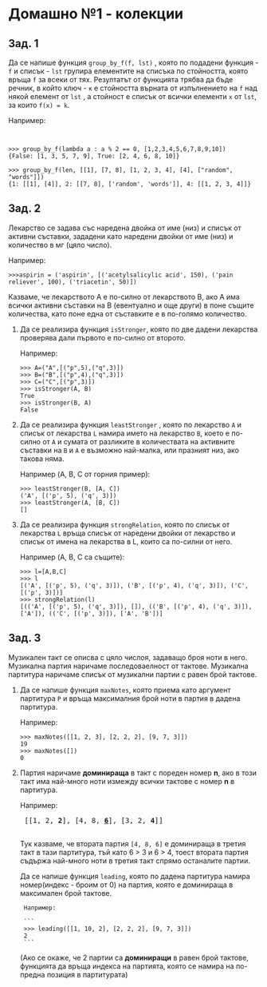 # Домашно №1 - колекции

## Зад. 1

Да се напише функция ```group_by_f(f, lst)``` , която по подадени
функция - ```f``` и списък - ```lst``` групира елементите на списъка по стойността,
която връща ```f``` за всеки от тях. Резултатът от функцията трябва да бъде речник,
в който ключ - ```к``` е стойността върната от изпълнението на ```f``` над някой елемент от ```lst```
, а стойност е списък от всички елементи ```x``` от ```lst```, за които ```f(x) = k```.

Например:
```


>>> group_by_f(lambda a : a % 2 == 0, [1,2,3,4,5,6,7,8,9,10])
{False: [1, 3, 5, 7, 9], True: [2, 4, 6, 8, 10]}

>>> group_by_f(len, [[1], [7, 8], [1, 2, 3, 4], [4], ["random", "words"]])
{1: [[1], [4]], 2: [[7, 8], ['random', 'words']], 4: [[1, 2, 3, 4]]}

```

## Зад. 2

Лекарство се задава със наредена двойка от име (низ) и списък от активни съставки,
зададени като наредени двойки от име (низ) и количество в мг (цяло число).

Например:
```
>>>aspirin = ('aspirin', [('acetylsalicylic acid', 150), ('pain reliever', 100), ('triacetin', 50)])
```
Казваме, че лекарството A е по-силно от лекарството B, ако A има всички активни съставки
на B (евентуално и още други) в поне същите количества, като поне една от съставките
е в по-голямо количество.

1. Да се реализира функция ```isStronger```, която по две дадени лекарства проверява дали първото е по-силно от второто.

    Например:

    ```
    >>> A=("A",[("p",5),("q",3)])
    >>> B=("B",[("p",4),("q",3)])
    >>> C=("C",[("p",3)])
    >>> isStronger(A, B)
    True
    >>> isStronger(B, A)
    False
    ```

2. Да се реализира функция ```leastStronger``` , която по лекарство ```A``` и списък от лекарства ```L``` намира името на лекарство ```B```,
     което е по-силно от ```A``` и сумата от разликите в количествата на активните съставки на ```B``` и ```A``` е възможно най-малка, или празният низ, ако такова няма.

     Например (A, B, C от горния пример):

     ```
     >>> leastStronger(B, [A, C])
     ('A', [('p', 5), ('q', 3)])
     >>> leastStronger(A, [B, C])
     []
     ```

3. Да се реализира функция ```strongRelation```, която по списък от лекарства ```L``` връща списък от наредени двойки от лекарство и списък от имена на лекарства в L,
     които са по-силни от него.

     Например (A, B, C са същите):

    ```
    >>> l=[A,B,C]
    >>> l
    [('A', [('p', 5), ('q', 3)]), ('B', [('p', 4), ('q', 3)]), ('C', [('p', 3)])]
    >>> strongRelation(l)
    [(('A', [('p', 5), ('q', 3)]), []), (('B', [('p', 4), ('q', 3)]), ['A']), (('C', [('p', 3)]), ['A', 'B'])]
    ```

## Зад. 3

Музикален такт се описва с цяло числоя, задаващо броя ноти в него. Музикална партия наричаме последоваелност от тактове. Музикална партитура
наричаме списък от музикални партии с равен брой тактове.

1. Да се напише функция ```maxNotes```, която приема като аргумент партитура ```P``` и връща максималния брой ноти в партия в дадена партитура.

    Например:

    ```
    >>> maxNotes([[1, 2, 3], [2, 2, 2], [9, 7, 3]])
    19
    >>> maxNotes([])
    0
    ```
2. Партия наричаме **доминираща** в такт с пореден номер **n**, ако в този такт има най-много ноти измежду всички тактове с номер **n**
в партитура.

    Например:
    <pre>
    [[1, 2, <b>2</b>], [4, 8, <b><u>6</u></b>], [3, 2, <b>4</b>]]
    </pre>
    Тук казваме, че втората партия ```[4, 8, 6]``` e доминираща в третия такт в тази партитура, тъй като 6 > 3 и 6 > 4, тоест втората партия
    съдържа най-много ноти в третия такт спрямо останалите партии.

    Да се напише функция ```leading```, която по дадена партитура намира номер(индекс - броим от 0) на партия, която е доминираща в максимален брой тактове.

        Например:

        ```
        >>> leading([[1, 10, 2], [2, 2, 2], [9, 7, 3]])
        2
        ```
    (Ако се окаже, че 2 партии са **доминиращи** в равен брой тактове, функцията да връща индекса на партията, която се намира на по-предна позиция
    в партитурата)

